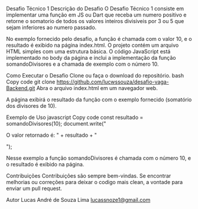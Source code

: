 Desafio Técnico 1
Descrição do Desafio
O Desafio Técnico 1 consiste em implementar uma função em JS ou Dart que receba um numero positivo e retorne o somatorio de todos os valores inteiros divisiveis por 3 ou 5 que sejam inferiores ao numero passado.

No exemplo fornecido pelo desafio, a função é chamada com o valor 10, e o resultado é exibido na página index.html.
O projeto contém um arquivo HTML simples com uma estrutura básica. O código JavaScript está implementado no body da página e inclui a implementação da função somandoDivisores e a chamada de exemplo com o número 10.

Como Executar o Desafio
Clone ou faça o download do repositório.
bash
Copy code
git clone https://github.com/lucwssouza/desafio-vaga-Backend.git
Abra o arquivo index.html em um navegador web.

A página exibirá o resultado da função com o exemplo fornecido (somatório dos divisores de 10).

Exemplo de Uso
javascript
Copy code
const resultado = somandoDivisores(10);
document.write("<p>O valor retornado é: " + resultado + "</p>"); 

Nesse exemplo a função somandoDivisores é chamada com o número 10, e o resultado é exibido na página.

Contribuições
Contribuições são sempre bem-vindas. Se encontrar melhorias ou correções para deixar o codigo mais clean, a vontade para enviar um pull request.

Autor
Lucas André de Souza Lima
lucassnoze1@gmail.com
